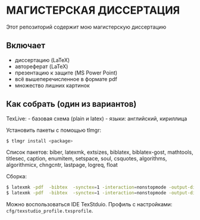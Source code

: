 # МАГИСТЕРСКАЯ ДИССЕРТАЦИЯ

Этот репозиторий содержит мою магистерскую диссертацию

## Включает
 - диссертацию (LaTeX)
 - автореферат (LaTeX)
 - презентацию к защите (MS Power Point)
 - всё вышеперечисленное в формате pdf
 - множество лишних картинок

## Как собрать (один из вариантов)
TexLive:
	- базовая схема (plain и latex)
	- языки: английский, кириллица

Установить пакеты с помощью tlmgr:
```bash
$ tlmgr install <package>
```

Список пакетов: biber, latexmk, extsizes, biblatex, biblatex-gost, mathtools, titlesec, caption, enumitem, setspace, soul, csquotes, algorithms, algorithmicx, chngcntr, lastpage, logreq, float

Сборка:
```bash
$ latexmk -pdf  -bibtex  -synctex=1 -interaction=nonstopmode -output-directory=build thesis.tex 
$ latexmk -pdf  -bibtex  -synctex=1 -interaction=nonstopmode -output-directory=build 00-autoreferat.tex
```

Можно воспользоваться IDE TexStduio. Профиль с настройками: `cfg/texstudio_profile.txsprofile`.